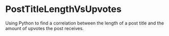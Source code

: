 # PostTitleLengthVsUpvotes
Using Python to find a correlation between the length of a post title and the amount of upvotes the post receives. 
